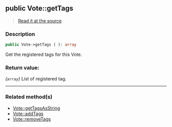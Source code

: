 ## public Vote::getTags

> [Read it at the source](https://github.com/julien-boudry/Condorcet/blob/master/src/Vote.php#L246)

### Description    

```php
public Vote->getTags ( ): array
```

Get the registered tags for this Vote.
    

### Return value:   

*(`array`)* List of registered tag.


---------------------------------------

### Related method(s)      

* [Vote::getTagsAsString](/Docs/ApiReferences/Vote%20Class/public%20Vote--getTagsAsString.md)    
* [Vote::addTags](/Docs/ApiReferences/Vote%20Class/public%20Vote--addTags.md)    
* [Vote::removeTags](/Docs/ApiReferences/Vote%20Class/public%20Vote--removeTags.md)    
